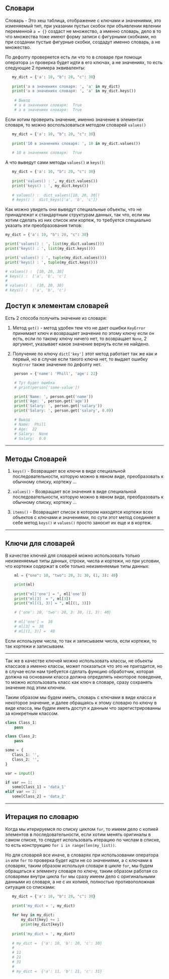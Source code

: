 Словари
---

Словарь - Это хеш таблица, отображение с ключами и значениями, это 
изменяемый тип, при указании пустых скобок при объявлении явлении
переменной `a = {}` создаст не множество, а именно словарь, дело в
то что множества тоже имеют форму записи с фигурными скобками,
но при создании пустые фигурные скобки, создадут именно словарь,
а не множество. 

По дефолту проверяется есть ли что то в словаре при помощи оператора
`in` проверка будет идти в его ключах, а не значениях, то есть 
следующие 2 примера эквиваленты:

```python
   my_dict = {'a': 10, "b": 20, "c": 30}
   
   print('a в значениях словаря: ', 'a' in my_dict)
   print('a в значениях словаря: ', 'a' in my_dict.keys())
    
    # Вывод
    # a в значениях словаря:  True
    # a в значениях словаря:  True
```

Если хотим проверить значение, именно значение в элементах словаря,
то можно воспользоваться методом словарей `values()`

```python
   my_dict = {'a': 10, "b": 20, "c": 30}
   
   print('10 в значениях словаря: ', 10 in my_dict.values())
   
   # 10 в значениях словаря:  True
```

А что выведут сами методы `values()` и `keys()`:

```python
   my_dict = {'a': 10, "b": 20, "c": 30}
   
   print('values() : ', my_dict.values())
   print('keys() : ', my_dict.keys())
   
   # values() :  dict_values([10, 20, 30])
   # keys() :  dict_keys(['a', 'b', 'c'])
```

Как можно увидеть они выведут специальные объекты, что не принадлежат 
к стандартным структурам данных, так что, если мы хотим сделать из них 
список или кортеж, то требуется специально указать эти преобразования 
типов:

```python
my_dict = {'a': 10, "b": 20, "c": 30}

print('values() : ', list(my_dict.values()))
print('keys() : ', list(my_dict.keys()))

print('values() : ', tuple(my_dict.values()))
print('keys() : ', tuple(my_dict.keys()))

# values() :  [10, 20, 30]
# keys() :  ['a', 'b', 'c']
# 
# values() :  (10, 20, 30)
# keys() :  ('a', 'b', 'c')
```


Доступ к элементам словарей
---

Есть 2 способа получить значение из словаря:

1) Метод `get()` - метод удобен тем что не дает ошибки `KeyError`
принимает ключ и возвращает значение по этому ключу если он есть,
если по такому ключу ничего нет, то возвращает `None`, 2 аргумент,
указывает какое значение вернуть если не найдено.

   
2) Получение по ключу `dict['key']` этот метод работает так же как и 
первый, но в случае если такого ключа нет, то выдает ошибку `KeyError`
также значение по дефолту нет.
   
```python
    person = {'name': 'Phill', 'age': 22}

    # Тут будет ошибка
    # print(person['some-value'])

    print('Name: ', person.get('name'))
    print('Age: ', person.get('age'))
    print('Salary: ', person.get('salary'))
    print('Salary: ', person.get('salary', 0.0))

    # Вывод
    # Name:  Phill
    # Age:  22
    # Salary:  None
    # Salary:  0.0
```

---

Методы Словарей
---

1) `keys()` - Возвращает все ключи в виде специальной последовательности,
которую можно в явном виде, преобразовать к обычному списку, кортежу ...

2) `values()` - Возвращает все значения в виде специальной 
последовательности, которую можно в явном виде, преобразовать к обычному 
списку, кортежу ...

3) `items()` - Возвращает список в котором находятся кортежи всех 
   объектов с ключами и значениями, по сути этот метод соединяет в себе
   метод `keys()` и `values()` просто заносит их еще и в кортеж.

---

Ключи для словарей
---

В качестве ключей для словарей можно использовать только неизменяемые 
типы данных, строки, числа и кортежи, но при условии, что кортежи 
содержат в себе только неизменяемые типы данных:

```python
    ml = {"one": 10, "two": 20, 3: 30, (1, 3): 40}

    print(ml)
    
    print("ml['one'] = ", ml['one'])
    print("ml[3]  = ", ml[3])
    print("ml[(1, 3)] = ", ml[(1, 3)])

    # {'one': 10, 'two': 20, 3: 30, (1, 3): 40}
    
    # ml['one'] =  10
    # ml[3] =  30
    # ml[(1, 3)] =  40
```

Если используем числа, то так и записываем числа, если кортежи, то так
кортежи и записываем.

---

Так же в качестве ключей можно использовать классы, не обьекты классаов 
а именно классы, может показаться что это не пригодится, но в случае
если нам требуется сделать функцию обработчик, которая должна на основании
класса должна определять некоторое поведение, то можно использовать
класс как ключ в словаре, сразу сохранять значение под этим 
ключем.

Таким образом мы будем иметь, словарь с ключами в виде класса и некоторое 
значение, и далее обращаясь к этому словарю по ключу в виде класса, мы 
будем иметь доступ к данным что зарегистрированны за конкретным классом.

```python
class Class_1:
    pass

class Class_2:
    pass

some = {
   Class_1: '',
   Class_2: '',
}

var = input()

if var == 1:
   some[Class_1] = 'data_1'
elif var == 2: 
   some[Class_2] = 'data_2'
```

---

Итерация по словарю
---

Когда мы итерируемся по списку циклом `for`, то имеем дело с копией
элементов в последовательности, если хотим менять оригиналы в самом 
списке, то следует использовать итерацию по числам в списке, то есть
конструкцию `for i in range(len(my_list))`. 

Но для словарей все иначе, в словарях при использовании оператора
`in` или `for` то проверка будет идти не со значениями, а с ключами
в словарях, таким образом используя словари в цикле `for`, мы будем
обращаться к элементу словаря по ключу, таким образом работая со
словарями внутри цикла `for` мы сразу имеем дело с оригинальными 
данными из словаря, а не с их копией, полностью противоположная 
ситуация со списками:

```python
   my_dict = {'a': 10, "b": 20, "c": 30}
   
   print('my_dict = ', my_dict)
   
   for key in my_dict:
       my_dict[key] += 1
       print(my_dict[key])
   
   print('my_dict = ', my_dict)
   
   # my_dict =  {'a': 10, 'b': 20, 'c': 30}
   # 
   # 11
   # 21
   # 31
   # 
   # my_dict =  {'a': 11, 'b': 21, 'c': 31}
```



